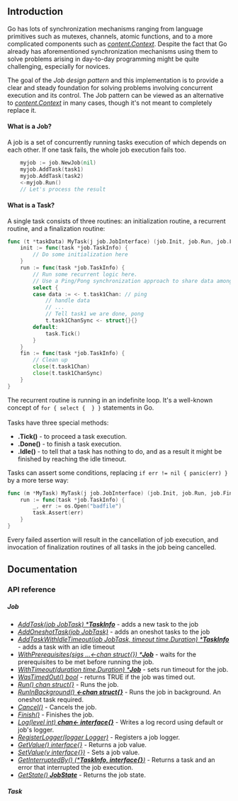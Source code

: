 ## Introduction
Go has lots of synchronization mechanisms ranging from language primitives such as mutexes, channels, atomic functions,
and to a more complicated components such as [*content.Context*](https://golang.org/pkg/context/). Despite the fact that Go already has aforementioned
synchronization mechanisms using them to solve problems arising in day-to-day programming might be quite challenging,
especially for novices.

The goal of the _Job design pattern_ and this implementation is to provide a clear and steady foundation for solving problems
involving concurrent execution and its control. The Job pattern can be viewed as an alternative to
[*content.Context*](https://golang.org/pkg/context/) in many cases, though it's not meant to completely replace it.   

#### What is a Job?
A job is a set of concurrently running tasks execution of which depends on each other. If one task fails,
the whole job execution fails too.
```go
    myjob := job.NewJob(nil)
    myjob.AddTask(task1)
    myjob.AddTask(task2)
    <-myjob.Run()
    // Let's process the result
```

#### What is a Task?
A single task consists of three routines: an initialization routine, a recurrent routine, and a finalization routine:
```go
func (t *taskData) MyTask(j job.JobInterface) (job.Init, job.Run, job.Finalize) {
	init := func(task *job.TaskInfo) {
		// Do some initialization here
	}
	run := func(task *job.TaskInfo) {
		// Run some recurrent logic here.
		// Use a Ping/Pong synchronization approach to share data among other tasks
		select {
		case data := <- t.task1Chan: // ping
			// handle data
			// ...
			// Tell task1 we are done, pong
			t.task1ChanSync <- struct{}{}
		default:
			task.Tick()
		}
	}
	fin := func(task *job.TaskInfo) {
		// Clean up
		close(t.task1Chan)
		close(t.task1ChanSync)
	}
}
```
The recurrent routine is running in an indefinite loop. It's a well-known concept of `for { select {  } }` statements in Go.
<br><br>
Tasks have three special methods:
 * **.Tick()** - to proceed a task execution.
 * **.Done()** - to finish a task execution.
 * **.Idle()** - to tell that a task has nothing to do, and as a result it might be finished by reaching the idle timeout.

Tasks can assert some conditions, replacing `if err != nil { panic(err) }` by a more terse way:
```go
func (m *MyTask) MyTask(j job.JobInterface) (job.Init, job.Run, job.Finalize) {
    run := func(task *job.TaskInfo) {
        _, err := os.Open("badfile")
        task.Assert(err)
    }
}
```
Every failed assertion will result in the cancellation of job execution, and invocation of
finalization routines of all tasks in the job being cancelled.

## Documentation

### API reference

##### Job
  * [_AddTask(job JobTask) ***TaskInfo**_](docs/job.md) - adds a new task to the job
  * [_AddOneshotTask(job JobTask)_](docs/job.md) - adds an oneshot tasks to the job
  * [_AddTaskWithIdleTimeout(job JobTask, timeout time.Duration) ***TaskInfo**_](docs/job.md) - adds a task with an idle timeout
  * [_WithPrerequisites(sigs ...<-chan struct{}) ***Job**_](docs/job.md) - waits for the prerequisites to be met before running the job.
  * [_WithTimeout(duration time.Duration) ***Job**_](docs/job.md) - sets run timeout for the job. 
  * [_WasTimedOut() bool_](docs/job.md) - returns TRUE if the job was timed out.
  * [_Run() chan struct{}_](docs/job.md) - Runs the job.
  * [_RunInBackground() **<-chan struct{}**_](docs/job.md) - Runs the job in background. An oneshot task required. 
  * [_Cancel()_](docs/job.md) - Cancels the job.
  * [_Finish()_](docs/job.md) - Finishes the job.
  * [_Log(level int) **chan<- interface{}**_](docs/job.md) - Writes a log record using default or job's logger.
  * [_RegisterLogger(logger Logger)_](docs/job.md) - Registers a job logger.
  * [_GetValue() interface{}_](docs/job.md) - Returns a job value.
  * [_SetValue(v interface{})_](docs/job.md) - Sets a job value.
  * [_GetInterruptedBy() (***TaskInfo, interface{}**)_](docs/job.md) - Returns a task and an error that interrupted the job execution.
  * [_GetState() **JobState**_](docs/job.md) - Returns the job state.
##### Task